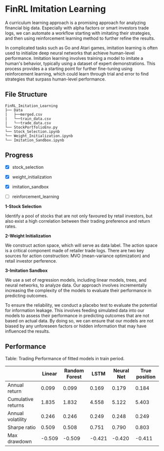 # FinRL Imitation Learning

A curriculum learning approach is a promising approach for analyzing financial big data. Especially with alpha factors or smart investors trade logs, we can automate a workflow starting with imitating their strategies, and then using reinforcement learning method to further refine the results.

In complicated tasks such as Go and Atari games, imitation learning is often used to initialize deep neural networks that achieve human-level performance. Imitation learning involves training a model to imitate a human's behavior, typically using a dataset of expert demonstrations. This process provides a a starting point for further fine-tuning using reinforcement learning, which could learn through trial and error to find strategies that surpass human-level performance.

## File Structure

```
FinRL_Imitation_Learning
├── Data
|   ├──merged.csv
|   └──train_data.csv
|   └──trade_data.csv
└── StockPortfolioEnv.py
└── Stock_Selection.ipynb
└── Weight_Initialization.ipynb
└── Imitation_Sandbox.ipynb

```

## Progress
- [x] stock_selection
- [x] weight_initialization
- [x] imitation_sandbox
- [ ] reinforcement_learning


**1-Stock Selection**

Identify a pool of stocks that are not only favoured by retail investors, but also exist a high correlation between their trading preference and return rates. 

**2-Weight Initialization**

We construct action space, which will serve as data label. The action space is a critical component made of retailer trade logs. There are two key sources for action construction: MVO (mean-variance optimization) and retail investor perference.

**3-Imitation Sandbox**

We use a set of regression models, including linear models, trees, and neural networks, to analyze data. Our approach involves incrementally increasing the complexity of the models to evaluate their performance in predicting outcomes.

To ensure the reliability, we conduct a placebo test to evaluate the potential for information leakage. This involves feeding simulated data into our models to assess their performance in predicting outcomes that are not based on actual data. By doing so, we can ensure that our models are not biased by any unforeseen factors or hidden information that may have influenced the results.


## Performance
Table: Trading Performance of fitted models in train period.

|                | Linear | Random Forest | LSTM  | Neural Net | True position |
|----------------|--------|---------------|-------|------------|---------------------|
| Annual return  | 0.099  | 0.099         | 0.169 | 0.179      | 0.184               |
| Cumulative returns | 1.835  | 1.832         | 4.558 | 5.122      | 5.403               |
| Annual volatility | 0.246  | 0.246         | 0.249 | 0.248      | 0.249               |
| Sharpe ratio   | 0.509  | 0.508         | 0.751 | 0.790      | 0.803               |
| Max drawdown   | -0.509 | -0.509        | -0.421| -0.420     | -0.411              |
